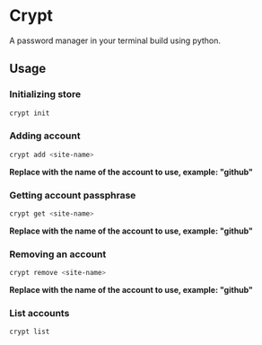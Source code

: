 # Crypt
A password manager in your terminal build using python.

## Usage

### Initializing store
```bash
crypt init
```

### Adding account
```bash
crypt add <site-name>
```
**Replace *<site-name>* with the name of the account to use, example: "github"**

### Getting account passphrase
```bash
crypt get <site-name>
```
**Replace *<site-name>* with the name of the account to use, example: "github"**

### Removing an account
```bash
crypt remove <site-name>
```
**Replace *<site-name>* with the name of the account to use, example: "github"**

### List accounts
```bash
crypt list
```
